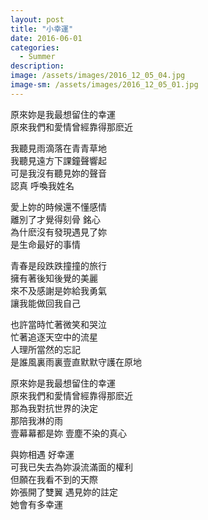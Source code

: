 ```yaml
---
layout: post
title: "小幸運"
date: 2016-06-01
categories:
  - Summer
description: 
image: /assets/images/2016_12_05_04.jpg
image-sm: /assets/images/2016_12_05_01.jpg
---
```

原來妳是我最想留住的幸運  
原來我們和愛情曾經靠得那麽近  
  
我聽見雨滴落在青青草地    
我聽見遠方下課鐘聲響起   
可是我沒有聽見妳的聲音  
認真 呼喚我姓名
  
愛上妳的時候還不懂感情  
離別了才覺得刻骨 銘心  
為什麽沒有發現遇見了妳  
是生命最好的事情  

青春是段跌跌撞撞的旅行  
擁有著後知後覺的美麗  
來不及感謝是妳給我勇氣  
讓我能做回我自己  

也許當時忙著微笑和哭泣  
忙著追逐天空中的流星  
人理所當然的忘記  
是誰風裏雨裏壹直默默守護在原地  


原來妳是我最想留住的幸運  
原來我們和愛情曾經靠得那麽近  
那為我對抗世界的決定  
那陪我淋的雨  
壹幕幕都是妳 壹塵不染的真心  


與妳相遇 好幸運  
可我已失去為妳淚流滿面的權利  
但願在我看不到的天際  
妳張開了雙翼 遇見妳的註定  
她會有多幸運    
